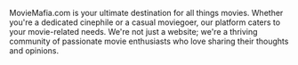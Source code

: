 MovieMafia.com is your ultimate destination for all things movies. Whether you're a dedicated cinephile or a casual moviegoer, our platform caters to your movie-related needs. We're not just a website; we're a thriving community of passionate movie enthusiasts who love sharing their thoughts and opinions.